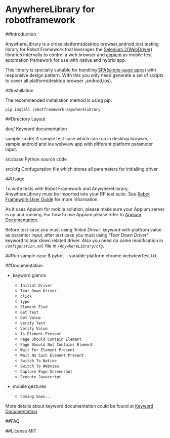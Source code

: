 AnywhereLibrary for robotframework
==========

##Introduction

AnywhereLibrary is a cross platform(desktop browser,android,ios) testing library for Robot Framework that leverages the [Selenium 2(WebDriver)](<http://seleniumhq.org/docs/03_webdriver.html/>) libraries internally to control a web browser and [appium](<http://appium.io/>) as mobile test automation framework for use with native and hybrid app. 

This library is specially suitable for handling [SPA(single-page apps)](http://en.wikipedia.org/wiki/Single-page_application) with responsive design pattern. WIth this you only need generate a set of scripts to cover all platform(desktop browser ,android,ios). 

##Installation

The recommended installation method is using pip:
	
	pip install robotframework-anywherelibrary

##Directory Layout

doc/
    Keyword documentation
    
sample-code/
	A sample test case which can run in desktop browser, sample android and ios webview app with different platform parameter input.

src/base
    Python source code
    
src/cfg
	Confuguration file which stores all parameters for initialling driver

##Usage

To write tests with Robot Framework and AnywhereLibrary, 
AnywhereLibrary must be imported into your RF test suite.
See [Robot Framework User Guide](https://code.google.com/p/robotframework/wiki/UserGuide) for more information.

As it uses Appium for mobile solution, please make sure your Appium server is up and running.
For how to use Appium please refer to [Appium Documentation](http://appium.io/getting-started.html).

Before test case you must using *'Initial Driver'* keyword with platfrom value as paramter input, after test case you must using *'Tear Down Driver'* keyword to tear down related driver. Also you need do some modification in *`configuration.xml`* file in *`/AnywhereLibrary/cfg`*.

##Run sample case
	$ pybot --variable platform:chrome webviewTest.txt
	
##Documentation
* keyword glance

	- `Initial Driver`
	- `Tear Down Driver`
	- `click`
	- `type`
	- `Element Find`
	- `Get Text`
	- `Get Value`
	- `Verify Text`
	- `Verify Value`
	- `Is Element Present`
	- `Page Should Contain Element`
	- `Page Should Not Contains Element`
	- `Wait For Element Present`
	- `Wait No Such Element Present`
	- `Switch To Native`
	- `Switch To Webview`
	- `Capture Page Screenshot`
	- `Execute Javascript`
* mobile gestures
	- `Coming Soon...`
	
	
More details about keyword documentation could be found at [Keyword Documentation](http://luisxiaomai.github.io/robotframework-anywherelibrary/doc/AnywhereLibraryDocument.html>)

##FAQ

##License
MIT

